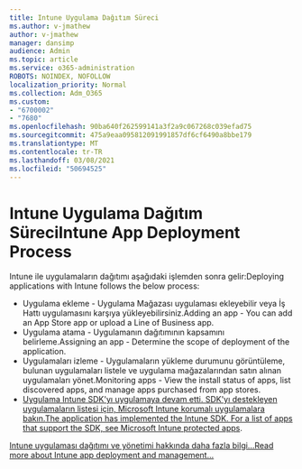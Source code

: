 ```yaml
---
title: Intune Uygulama Dağıtım Süreci
ms.author: v-jmathew
author: v-jmathew
manager: dansimp
audience: Admin
ms.topic: article
ms.service: o365-administration
ROBOTS: NOINDEX, NOFOLLOW
localization_priority: Normal
ms.collection: Adm_O365
ms.custom:
- "6700002"
- "7680"
ms.openlocfilehash: 90ba640f262599141a3f2a9c067268c039efad75
ms.sourcegitcommit: 475a9eaa095812091991857df6cf6490a8bbe179
ms.translationtype: MT
ms.contentlocale: tr-TR
ms.lasthandoff: 03/08/2021
ms.locfileid: "50694525"
---
```

# <a name="intune-app-deployment-process"></a><span data-ttu-id="229b3-102">Intune Uygulama Dağıtım Süreci</span><span class="sxs-lookup"><span data-stu-id="229b3-102">Intune App Deployment Process</span></span>

<span data-ttu-id="229b3-103">Intune ile uygulamaların dağıtımı aşağıdaki işlemden sonra gelir:</span><span class="sxs-lookup"><span data-stu-id="229b3-103">Deploying applications with Intune follows the below process:</span></span>

- <span data-ttu-id="229b3-104">Uygulama ekleme - Uygulama Mağazası uygulaması ekleyebilir veya İş Hattı uygulamasını karşıya yükleyebilirsiniz.</span><span class="sxs-lookup"><span data-stu-id="229b3-104">Adding an app - You can add an App Store app or upload a Line of Business app.</span></span>
- <span data-ttu-id="229b3-105">Uygulama atama - Uygulamanın dağıtımının kapsamını belirleme.</span><span class="sxs-lookup"><span data-stu-id="229b3-105">Assigning an app - Determine the scope of deployment of the application.</span></span>
- <span data-ttu-id="229b3-106">Uygulamaları izleme - Uygulamaların yükleme durumunu görüntüleme, bulunan uygulamaları listele ve uygulama mağazalarından satın alınan uygulamaları yönet.</span><span class="sxs-lookup"><span data-stu-id="229b3-106">Monitoring apps - View the install status of apps, list discovered apps, and manage apps purchased from app stores.</span></span>
- <span data-ttu-id="229b3-107">[Uygulama Intune SDK'yı uygulamaya devam etti. SDK'yı destekleyen uygulamaların listesi için, Microsoft Intune korumalı uygulamalara bakın.](https://docs.microsoft.com/mem/intune/apps/apps-supported-intune-apps)</span><span class="sxs-lookup"><span data-stu-id="229b3-107">[The application has implemented the Intune SDK. For a list of apps that support the SDK, see Microsoft Intune protected apps](https://docs.microsoft.com/mem/intune/apps/apps-supported-intune-apps).</span></span>

[<span data-ttu-id="229b3-108">Intune uygulaması dağıtımı ve yönetimi hakkında daha fazla bilgi...</span><span class="sxs-lookup"><span data-stu-id="229b3-108">Read more about Intune app deployment and management...</span></span>](https://docs.microsoft.com/mem/intune/apps/app-management)

